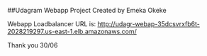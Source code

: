 ##Udagram Webapp Project
Created by Emeka Okeke

Webapp Loadbalancer URL is:
http://udagr-webap-35dcsvrxfb6t-2028219297.us-east-1.elb.amazonaws.com/


Thank you
30/06

